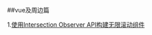 ##vue及周边篇

1.[使用Intersection Observer API构建无限滚动组件](https://www.w3cplus.com/vue/build-an-infinite-scroll-component-using-intersection-observer-api.html)